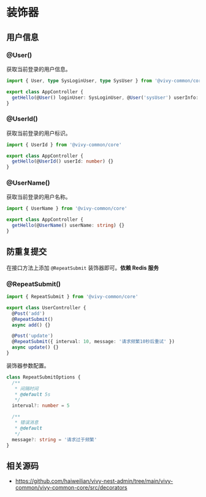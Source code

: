 # 装饰器

## 用户信息

### @User()

获取当前登录的用户信息。

```ts
import { User, type SysLoginUser, type SysUser } from '@vivy-common/core'

export class AppController {
  getHello(@User() loginUser: SysLoginUser, @User('sysUser') userInfo: SysUser) {}
}
```

### @UserId()

获取当前登录的用户标识。

```ts
import { UserId } from '@vivy-common/core'

export class AppController {
  getHello(@UserId() userId: number) {}
}
```

### @UserName()

获取当前登录的用户名称。

```ts
import { UserName } from '@vivy-common/core'

export class AppController {
  getHello(@UserName() userName: string) {}
}
```

## 防重复提交

在接口方法上添加 `@RepeatSubmit` 装饰器即可。**依赖 Redis 服务**

### @RepeatSubmit()

```ts
import { RepeatSubmit } from '@vivy-common/core'

export class UserController {
  @Post('add')
  @RepeatSubmit()
  async add() {}

  @Post('update')
  @RepeatSubmit({ interval: 10, message: '请求频繁10秒后重试' })
  async update() {}
}
```

装饰器参数配置。

```ts
class RepeatSubmitOptions {
  /**
   * 间隔时间
   * @default 5s
   */
  interval?: number = 5

  /**
   * 错误消息
   * @default
   */
  message?: string = '请求过于频繁'
}
```

## 相关源码

- https://github.com/haiweilian/vivy-nest-admin/tree/main/vivy-common/vivy-common-core/src/decorators
